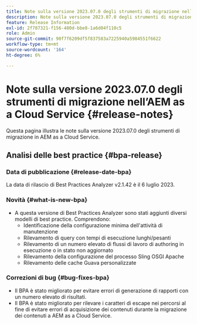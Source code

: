 ```yaml
---
title: Note sulla versione 2023.07.0 degli strumenti di migrazione nell’AEM as a Cloud Service
description: Note sulla versione 2023.07.0 degli strumenti di migrazione nell’AEM as a Cloud Service
feature: Release Information
exl-id: 2f787321-f156-480d-bbe8-1a6d04f110c5
role: Admin
source-git-commit: 90f7f6209df5f837583a7225940a5984551f6622
workflow-type: tm+mt
source-wordcount: '164'
ht-degree: 6%

---
```


# Note sulla versione 2023.07.0 degli strumenti di migrazione nell’AEM as a Cloud Service {#release-notes}

Questa pagina illustra le note sulla versione 2023.07.0 degli strumenti di migrazione in AEM as a Cloud Service.

## Analisi delle best practice {#bpa-release}

### Data di pubblicazione {#release-date-bpa}

La data di rilascio di Best Practices Analyzer v2.1.42 è il 6 luglio 2023.

### Novità {#what-is-new-bpa}

* A questa versione di Best Practices Analyzer sono stati aggiunti diversi modelli di best practice. Comprendono:
   * Identificazione della configurazione minima dell&#39;attività di manutenzione
   * Rilevamento di query con tempi di esecuzione lunghi/pesanti
   * Rilevamento di un numero elevato di flussi di lavoro di authoring in esecuzione o in stato non aggiornato
   * Rilevamento della configurazione del processo Sling OSGI Apache
   * Rilevamento delle cache Guava personalizzate

### Correzioni di bug {#bug-fixes-bpa}

* Il BPA è stato migliorato per evitare errori di generazione di rapporti con un numero elevato di risultati.
* Il BPA è stato migliorato per rilevare i caratteri di escape nei percorsi al fine di evitare errori di acquisizione dei contenuti durante la migrazione dei contenuti a AEM as a Cloud Service.
